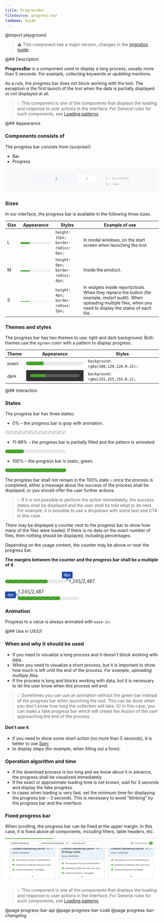 ```yaml
---
title: ProgressBar
fileSource: progress-bar
tabName: Guide
---
```


@import playground

> ⚠️ This component has a major version, changes in the [migration guide](/internal/migration-guide).

@## Description

**ProgressBar** is a component used to display a long process, usually more than 5 seconds. _For example, collecting keywords or updating mentions._

As a rule, the progress bar does not block working with the tool. The exception is the first launch of the tool when the data is partially displayed or not displayed at all.

> 💡 This component is one of the components that displays the loading and response to user actions in the interface. For General rules for such components, see [Loading patterns](/patterns/loading-states/).

@## Appearance

### Components consists of

The progress bar consists from (surprise!):

- Bar
- Progress

![progress bar scheme](static/progressbar-scheme.png)

### Sizes

In our interface, the progress bar is available in the following three sizes.

| Size | Appearance             | Styles                              | Example of use                                                                                                                                                               |
| ---- | ---------------------- | ----------------------------------- | ---------------------------------------------------------------------------------------------------------------------------------------------------------------------------- |
| L    | ![](static/l-size.png) | `height: 12px; border-radius: 6px;` | In modal windows, on the start screen when launching the tool.                                                                                                               |
| M    | ![](static/m-size.png) | `height: 8px; border-radius: 4px;`  | Inside the product.                                                                                                                                                          |
| S    | ![](static/s-size.png) | `height: 4px; border-radius: 2px;`  | In widgets inside reports/tools. When they replace the button (for example, restart audit). When uploading multiple files, when you need to display the status of each file. |

### Themes and styles

The progress bar has two themes to use: light and dark background. Both themes use the `$green` color with a pattern to display progress.

| Theme  | Appearance                 | Styles                                |
| ------ | -------------------------- | ------------------------------------- |
| invert | ![](static/l-size.png)     | `background: rgba(100,120,126,0.15);` |
| dark   | ![](static/dark-theme.png) | `background: rgba(255,255,255,0.2);`  |

@## Interaction

### States

The progress bar has three states:

- 0% – the progress bar is gray with animation.

![](static/loading-gray.png)

- 11-99% – the progress bar is partially filled and the pattern is animated.

![](static/l-size.png)

- 100% – the progress bar is static, green.

![](static/loaded.png)

The progress bar shall not remain in the 100% state – once the process is completed, either a message about the success of the process shall be displayed, or you should offer the user further actions.

> 💡 If it is not possible to perform the action immediately, the success status shall be displayed and the user shall be told what to do next. For example, it is possible to use a dropdown with some text and CTA in this case.

There may be displayed a counter next to the progress bar to show how many of the files were loaded. If there is no data on the exact number of files, then nothing should be displayed, including percentages.

Depending on the usage context, the counter may be above or near the progress bar.

**The margins between the counter and the progress bar shall be a multiple of 4**.

![](static/progressbar-counter.png)

![](static/progressbar-counter-above.png)

### Animation

Progress to a value is always animated with `ease-in`.

@## Use in UX/UI

### When and why it should be used

- If you need to visualize a long process and it doesn't block working with data.
- When you need to visualize a short process, but it is important to show how much is left until the end of the process. _For example, uploading multiple files._
- If the process is long and blocks working with data, but it is necessary to let the user know when this process will end.

> 💡 Sometimes you can use an animation without the green bar instead of the progress bar when launching the tool. This can be done when you don't know how long the collection will take. Or in this case, you can make a fake progress bar which will create the illusion of the user approaching the end of the process.

#### Don't use it

- if you need to show some short action (no more than 5 seconds), it is better to use [Spin](/components/spin/);
- to display steps (for example, when filling out a form).

### Operation algorithm and time

- If the download process is too long and we know about it in advance, the progress shall be visualized immediately.
- If the exact or approximate loading time is not known, wait for 3 seconds and display the fake progress.
- In cases when loading is very fast, set the minimum time for displaying the progress bar – 3 seconds. This is necessary to avoid "blinking" by the progress bar and the interface.

### Fixed progress bar

When scrolling, the progress bar can be fixed at the upper margin. In this case, it is fixed above all components, including filters, table headers, etc.

![](static/progressbar-sticky.png)

> 💡 This component is one of the components that displays the loading and response to user actions in the interface. For General rules for such components, see [Loading patterns](/patterns/loading-states/).

@page progress-bar-api
@page progress-bar-code
@page progress-bar-changelog
